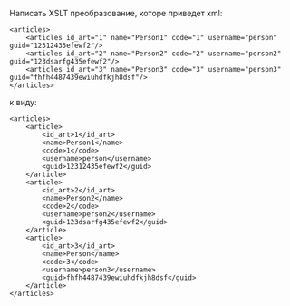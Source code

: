 Написать XSLT преобразование, которе приведет xml:

    <articles>
        <articles id_art="1" name="Person1" code="1" username="person" guid="12312435efewf2"/>
        <articles id_art="2" name="Person2" code="2" username="person2" guid="123dsarfg435efewf2"/>
        <articles id_art="3" name="Person3" code="3" username="person3" guid="fhfh4487439ewiuhdfkjh8dsf"/>
    </articles>

к виду:

    <articles>
        <article>
            <id_art>1</id_art>
            <name>Person1</name>
            <code>1</code>
            <username>person</username>
            <guid>12312435efewf2</guid>
        </article>
        <article>
            <id_art>2</id_art>
            <name>Person2</name>
            <code>2</code>
            <username>person2</username>
            <guid>123dsarfg435efewf2</guid>
        </article>
        <article>
            <id_art>3</id_art>
            <name>Person</name>
            <code>3</code>
            <username>person3</username>
            <guid>fhfh4487439ewiuhdfkjh8dsf</guid>
        </article>
    </articles>
